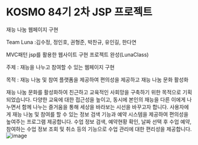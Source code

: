 # KOSMO 84기 2차 JSP 프로젝트
재능 나눔 웹페이지 구현

Team Luna :김수정, 정인호, 권형준, 박찬규, 유인길, 한다연

MVC패턴 jsp를 활용한 웹사이트 구현 프로젝트 완성(LunaClass)

주제 : 재능을 나누고 참여할 수 있는 웹페이지 구현

목적 : 재능 나눔 및 참여 플랫폼을 제공하여 편의성을 제공하고 재능 나눔 문화 활성화

재능 나눔 문화를 활성화하여 친근하고 교육적인 사회망을 구축하기 위한 목적으로 기획되었습니다.
다양한 교육에 대한 접근성을 높이고, 동시에 본인의 재능을 다른 이에게 나누면서 함께 나누는 즐거움을 통해 세상을 바라보는 시선을 바꾸고자 합니다.
사용자에게 재능 나눔 및 참여를 할 수 있는 정보 검색 기능과 예약 시스템을 제공하여 편의성을 높여주는 프로그램 제공합니다.
수업 정보 검색, 예약현황 확인, 날짜 선택 후 수업 예약, 참여하는 수업 정보 조회 및 취소 등의 기능으로 수업 관리에 대한 편리성을 제공합니다.
![image](https://user-images.githubusercontent.com/82355307/131933758-d05135dc-c2cd-42f8-99b4-6a8a0b5ad9dd.png)


